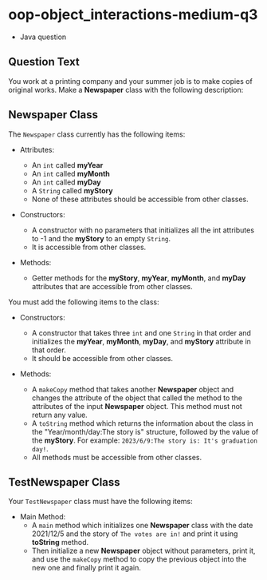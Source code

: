 # oop-object_interactions-medium-q3

- Java question

## Question Text

You work at a printing company and your summer job is to make copies of original works. Make a **Newspaper** class with
the following description:

## Newspaper Class

The `Newspaper` class currently has the following items:

- Attributes:
    - An `int` called **myYear**
    - An `int` called **myMonth**
    - An `int` called **myDay**
    - A `String` called **myStory**
    - None of these attributes should be accessible from other classes.

- Constructors:
    - A constructor with no parameters that initializes all the int attributes to -1 and the **myStory** to an
      empty `String`.
    - It is accessible from other classes.

- Methods:
    - Getter methods for the **myStory**, **myYear**, **myMonth**, and **myDay** attributes that are accessible from
      other
      classes.

You must add the following items to the class:

- Constructors:
    - A constructor that takes three `int` and one `String` in that order and initializes the **myYear**, **myMonth**,
      **myDay**, and **myStory** attribute in that order.
    - It should be accessible from other classes.

- Methods:
    - A `makeCopy` method that takes another **Newspaper** object and changes the attribute of the object that called the
      method to the attributes of the input  **Newspaper** object. This method must not return any
      value.
    - A `toString` method which returns the information about the class in the "Year/month/day:The story is" structure,
      followed by the value of the **myStory**. For example: `2023/6/9:The story is: It's graduation day!`.
    - All methods must be accessible from other classes.

## TestNewspaper Class

Your `TestNewspaper` class must have the following items:

- Main Method:
    - A `main` method which initializes one **Newspaper** class with the date 2021/12/5 and the story of
      `The votes are in!` and print it using **toString** method.
    - Then initialize a new **Newspaper** object without parameters, print it, and use the `makeCopy` method to copy the
      previous object into the new one and finally print it again.